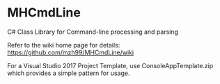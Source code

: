 # MHCmdLine
C# Class Library for Command-line processing and parsing

Refer to the wiki home page for details: https://github.com/mzh99/MHCmdLine/wiki

For a Visual Studio 2017 Project Template, use ConsoleAppTemplate.zip which provides a simple pattern for usage.
